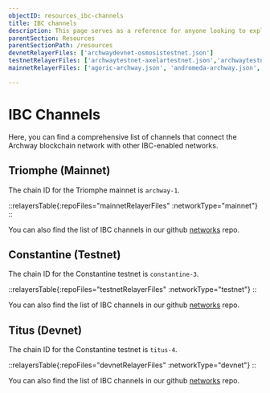 ```yaml
---
objectID: resources_ibc-channels
title: IBC channels
description: This page serves as a reference for anyone looking to explore the various IBC channels that connect the Archway network to other networks.
parentSection: Resources
parentSectionPath: /resources
devnetRelayerFiles: ['archwaydevnet-osmosistestnet.json']
testnetRelayerFiles: ['archwaytestnet-axelartestnet.json','archwaytestnet-osmosistestnet.json']
mainnetRelayerFiles: ['agoric-archway.json', 'andromeda-archway.json', 'archway-akash.json', 'archway-axelar.json','archway-bitcanna.json','archway-celestia.json','archway-comdex.json','archway-composable.json','archway-cosmoshub.json','archway-cudos.json','archway-decentr.json','archway-dydx.json','archway-evmos.json','archway-gravitybridge.json','archway-injective.json','archway-jackal.json','archway-juno.json','archway-kujira.json','archway-neutron.json','archway-noble.json','archway-nois.json','archway-omniflixhub.json','archway-osmosis.json','archway-persistence.json','archway-pylons.json','archway-quicksilver.json','archway-qwoyn.json','archway-secretnetwork.json','archway-stargaze.json','archway-stride.json','archway-terra2.json','archway-umee.json',]

---
```


# IBC Channels

Here, you can find a comprehensive list of channels that connect the Archway blockchain network with other IBC-enabled networks.


## Triomphe (Mainnet)

The chain ID for the Triomphe mainnet is `archway-1`.

::relayersTable{:repoFiles="mainnetRelayerFiles" :networkType="mainnet"}
::

You can also find the list of IBC channels in our github <a href="https://github.com/archway-network/networks/tree/main/_IBC" target="_blank" >networks</a> repo.



## Constantine (Testnet)

The chain ID for the Constantine testnet is `constantine-3`.

::relayersTable{:repoFiles="testnetRelayerFiles" :networkType="testnet"}
::

You can also find the list of IBC channels in our github <a href="https://github.com/archway-network/networks/tree/main/testnets/_IBC" target="_blank" >networks</a> repo.

## Titus (Devnet)

The chain ID for the Constantine testnet is `titus-4`.

::relayersTable{:repoFiles="devnetRelayerFiles" :networkType="devnet"}
::

You can also find the list of IBC channels in our github <a href="https://github.com/archway-network/networks/tree/main/devnets/_IBC" target="_blank" >networks</a> repo.
